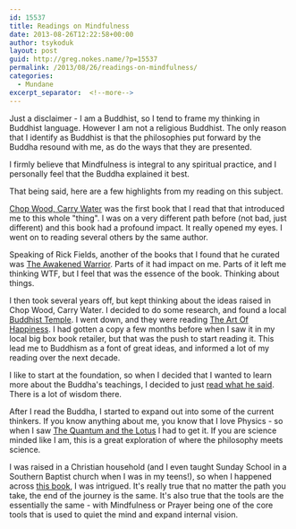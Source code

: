 ```yaml
---
id: 15537
title: Readings on Mindfulness
date: 2013-08-26T12:22:58+00:00
author: tsykoduk
layout: post
guid: http://greg.nokes.name/?p=15537
permalink: /2013/08/26/readings-on-mindfulness/
categories:
  - Mundane
excerpt_separator:  <!--more-->
---
```

Just a disclaimer - I am a Buddhist, so I tend to frame my thinking in Buddhist language. However I am not a religious Buddhist. The only reason that I identify as Buddhist is that the philosophies put forward by the Buddha resound with me, as do the ways that they are presented.
<!--more-->

I firmly believe that Mindfulness is integral to any spiritual practice, and I personally feel that the Buddha explained it best.

That being said, here are a few highlights from my reading on this subject.

<a href="http://www.amazon.com/Chop-Wood-Carry-Water-Fulfillment/dp/0874772095/ref=sr_1_1?ie=UTF8&amp;qid=1377531250&amp;sr=8-1&amp;keywords=carry+water+chop+wood">Chop Wood, Carry Water</a> was the first book that I read that that introduced me to this whole "thing". I was on a very different path before (not bad, just different) and this book had a profound impact. It really opened my eyes. I went on to reading several others by the same author.

Speaking of Rick Fields, another of the books that I found that he curated was <a href="http://www.amazon.com/The-Awakened-Warrior-Compassion-Consciousness/dp/0874777755">The Awakened Warrior</a>. Parts of it had impact on me. Parts of it left me thinking WTF, but I feel that was the essence of the book. Thinking about things.

I then took several years off, but kept thinking about the ideas raised in Chop Wood, Carry Water. I decided to do some research, and found a local<a href="http://www.spokanebuddhisttemple.org"> Buddhist Temple</a>. I went down, and they were reading <a href="http://www.amazon.com/The-Happiness-10th-Anniversary-Edition/dp/1594488894">The Art Of Happiness</a>. I had gotten a copy a few months before when I saw it in my local big box book retailer, but that was the push to start reading it. This lead me to Buddhism as a font of great ideas, and informed a lot of my reading over the next decade.

I like to start at the foundation, so when I decided that I wanted to learn more about the Buddha's teachings, I decided to just <a href="http://www.amazon.com/Buddhas-Words-Anthology-Discourses-Teachings/dp/0861714911">read what he said</a>. There is a lot of wisdom there.

After I read the Buddha, I started to expand out into some of the current thinkers. If you know anything about me, you know that I love Physics - so when I saw <a href="http://www.amazon.com/The-Quantum-Lotus-Frontiers-Buddhism/dp/1400080797">The Quantum and the Lotus</a> I had to get it. If you are science minded like I am, this is a great exploration of where the philosophy meets science.

I was raised in a Christian household (and I even taught Sunday School in a Southern Baptist church when I was in my teens!), so when I happened across <a href="http://www.amazon.com/Going-Home-Jesus-Buddha-Brothers/dp/1573228303/ref=sr_1_2?ie=UTF8&amp;qid=1377531210&amp;sr=8-2&amp;keywords=jesus+and+the+buddha">this book</a>, I was intrigued. It's really true that no matter the path you take, the end of the journey is the same. It's also true that the tools are the essentially the same - with Mindfulness or Prayer being one of the core tools that is used to quiet the mind and expand internal vision.